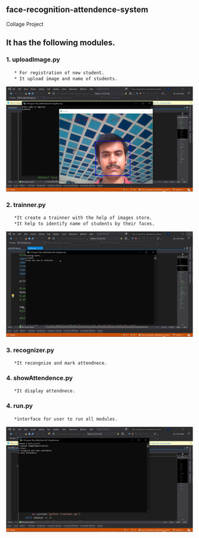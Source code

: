 face-recognition-attendence-system
-----------------------------------
Collage Project
## It has the following modules.
### 1. uploadImage.py
       * For registration of new student.
       * It upload image and name of students.
![screenshot](READMEResources/uploadImg.png)
### 2. trainner.py
       *It create a trainner with the help of images store.
       *It help to identify name of students by their faces.
![trainner](READMEResources/trainner.png)
### 3. recognizer.py
       *It recongnize and mark attendnece.
### 4. showAttendence.py
       *It display attendnece.
### 4. run.py
       *interface for user to run all modules.
![run](READMEResources/run.png)
